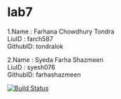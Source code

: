 # lab7

1.Name : Farhana Chowdhury Tondra                        
LiuID : farch587             
GithubID: tondralok           
    
2.Name : Syeda Farha Shazmeen               
LiuID : syesh076                     
GithubID: farhashazmeen

                  


[![Build Status](https://travis-ci.org/tondralok/RCourseLab7.svg?branch=master)](https://travis-ci.org/tondralok/RCourseLab7)
